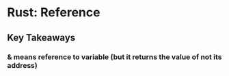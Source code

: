 # Rust: Reference

## Key Takeaways

### &<variable> means reference to variable (but it returns the value of <variable> not its address)


